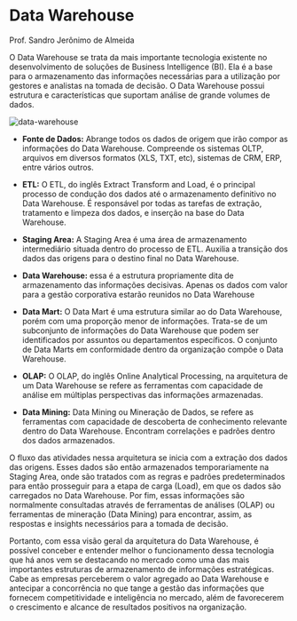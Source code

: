 # Data Warehouse
Prof. Sandro Jerônimo de Almeida

O Data Warehouse se trata da mais importante tecnologia existente no desenvolvimento de soluções de Business Intelligence (BI). Ela é a base para o armazenamento das informações necessárias para a utilização por gestores e analistas na tomada de decisão. O Data Warehouse possui estrutura e características que suportam análise de grande volumes de dados.

![data-warehouse](https://cloud.githubusercontent.com/assets/1865456/17952629/b901a628-6a42-11e6-971e-c98c67dae1af.jpg)

- **Fonte de Dados:** Abrange todos os dados de origem que irão compor as informações do Data Warehouse. Compreende os sistemas OLTP, arquivos em diversos formatos (XLS, TXT, etc), sistemas de CRM, ERP, entre vários outros. 

- **ETL:** O ETL, do inglês Extract Transform and Load, é o principal processo de condução dos dados até o armazenamento definitivo no Data Warehouse. É responsável por todas as tarefas de extração, tratamento e limpeza dos dados, e inserção na base do Data Warehouse. 

- **Staging Area:** A Staging Area é uma área de armazenamento intermediário situada dentro do processo de ETL. Auxilia a transição dos dados das origens para o destino final no Data Warehouse. 

- **Data Warehouse:** essa é a estrutura propriamente dita de armazenamento das informações decisivas. Apenas os dados com valor para a gestão corporativa estarão reunidos no Data Warehouse

- **Data Mart:** O Data Mart é uma estrutura similar ao do Data Warehouse, porém com uma proporção menor de informações. Trata-se de um subconjunto de informações do Data Warehouse que podem ser identificados por assuntos ou departamentos específicos. O conjunto de Data Marts em conformidade dentro da organização compõe o Data Warehouse. 

- **OLAP:** O OLAP, do inglês Online Analytical Processing, na arquitetura de um Data Warehouse se refere as ferramentas com capacidade de análise em múltiplas perspectivas das informações armazenadas. 

- **Data Mining:** Data Mining ou Mineração de Dados, se refere as ferramentas com capacidade de descoberta de conhecimento relevante dentro do Data Warehouse. Encontram correlações e padrões dentro dos dados armazenados.

O fluxo das atividades nessa arquitetura se inicia com a extração dos dados das origens. Esses dados são então armazenados temporariamente na Staging Area, onde são tratados com as regras e padrões predeterminados para então prosseguir para a etapa de carga (Load), em que os dados são carregados no Data Warehouse. Por fim, essas informações são normalmente consultadas através de ferramentas de análises (OLAP) ou ferramentas de mineração (Data Mining) para encontrar, assim, as respostas e insights necessários para a tomada de decisão. 

Portanto, com essa visão geral da arquitetura do Data Warehouse, é possível conceber e entender melhor o funcionamento dessa tecnologia que há anos vem se destacando no mercado como uma das mais importantes estruturas de armazenamento de informações estratégicas. Cabe as empresas perceberem o valor agregado ao Data Warehouse e antecipar a concorrência no que tange a gestão das informações que fornecem competitividade e inteligência no mercado, além de favorecerem o crescimento e alcance de resultados positivos na organização.